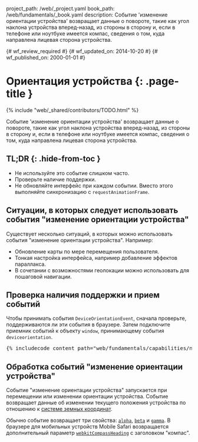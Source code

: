 project_path: /web/_project.yaml
book_path: /web/fundamentals/_book.yaml
description: Событие 'изменение ориентации устройства' возвращает данные о повороте, такие как угол наклона устройства вперед-назад, из стороны в сторону и, если в телефоне или ноутбуке имеется компас, сведения о том, куда направлена лицевая сторона устройства.

{# wf_review_required #}
{# wf_updated_on: 2014-10-20 #}
{# wf_published_on: 2000-01-01 #}

# Ориентация устройства {: .page-title }

{% include "web/_shared/contributors/TODO.html" %}



Событие 'изменение ориентации устройства' возвращает данные о повороте, такие как угол наклона устройства вперед-назад, из стороны в сторону и, если в телефоне или ноутбуке имеется компас, сведения о том, куда направлена лицевая сторона устройства.


## TL;DR {: .hide-from-toc }
- Не используйте это событие слишком часто.
- Проверьте наличие поддержки.
- Не обновляйте интерфейс при каждом событии. Вместо этого выполняйте синхронизацию с <code>requestAnimationFrame</code>.


## Ситуации, в которых следует использовать события "изменение ориентации устройства"

Существует несколько ситуаций, в которых можно использовать события "изменение ориентации устройства".  Например:

<ul>
  <li>Обновление карты по мере перемещения пользователя.</li>
  <li>Тонкая настройка интерфейса, например добавление эффектов параллакса.</li>
  <li>В сочетании с возможностями геолокации можно использовать для пошаговой навигации.</li>
</ul>

## Проверка наличия поддержки и прием событий

Чтобы принимать события `DeviceOrientationEvent`, сначала проверьте, поддерживаются ли эти события
в браузере.  Затем подключите приемник событий к объекту `window`,
принимающему события `deviceorientation`. 

<pre class="prettyprint">
{% includecode content_path="web/fundamentals/capabilities/native-hardware/device-orientation/_code/dev-orientation.html" region_tag="devori" lang=javascript %}
</pre>

## Обработка событий "изменение ориентации устройства"

Событие "изменение ориентации устройства" запускается при перемещении или изменении
ориентации устройства.  Событие возвращает данные об изменении текущего положения
устройства по отношению к <a href="index.html#earth-coordinate-frame">
системе земных координат</a>.

Обычно событие возвращает три свойства:
<a href="index.html#rotation-data">`alpha`</a>, 
<a href="index.html#rotation-data">`beta`</a> и
<a href="index.html#rotation-data">`gamma`</a>.  В браузере для мобильных устройств Mobile Safari возвращается
дополнительный параметр <a href="https://developer.apple.com/library/safari/documentation/SafariDOMAdditions/Reference/DeviceOrientationEventClassRef/DeviceOrientationEvent/DeviceOrientationEvent.html">`webkitCompassHeading`</a> с заголовком
"компас".



